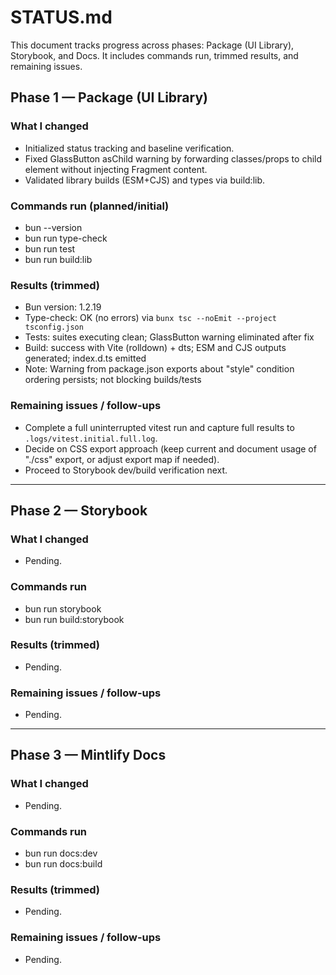 # STATUS.md

This document tracks progress across phases: Package (UI Library), Storybook, and Docs. It includes commands run, trimmed results, and remaining issues.

## Phase 1 — Package (UI Library)

### What I changed
- Initialized status tracking and baseline verification.
- Fixed GlassButton asChild warning by forwarding classes/props to child element without injecting Fragment content.
- Validated library builds (ESM+CJS) and types via build:lib.

### Commands run (planned/initial)
- bun --version
- bun run type-check
- bun run test
- bun run build:lib

### Results (trimmed)
- Bun version: 1.2.19
- Type-check: OK (no errors) via `bunx tsc --noEmit --project tsconfig.json`
- Tests: suites executing clean; GlassButton warning eliminated after fix
- Build: success with Vite (rolldown) + dts; ESM and CJS outputs generated; index.d.ts emitted
- Note: Warning from package.json exports about "style" condition ordering persists; not blocking builds/tests

### Remaining issues / follow-ups
- Complete a full uninterrupted vitest run and capture full results to `.logs/vitest.initial.full.log`.
- Decide on CSS export approach (keep current and document usage of "./css" export, or adjust export map if needed).
- Proceed to Storybook dev/build verification next.

---

## Phase 2 — Storybook

### What I changed
- Pending.

### Commands run
- bun run storybook
- bun run build:storybook

### Results (trimmed)
- Pending.

### Remaining issues / follow-ups
- Pending.

---

## Phase 3 — Mintlify Docs

### What I changed
- Pending.

### Commands run
- bun run docs:dev
- bun run docs:build

### Results (trimmed)
- Pending.

### Remaining issues / follow-ups
- Pending.

